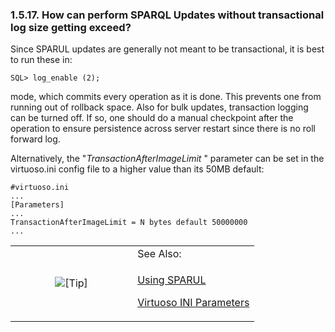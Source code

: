 <div>

<div>

<div>

<div>

### 1.5.17. How can perform SPARQL Updates without transactional log size getting exceed?

</div>

</div>

</div>

Since SPARUL updates are generally not meant to be transactional, it is
best to run these in:

``` programlisting
SQL> log_enable (2);
```

mode, which commits every operation as it is done. This prevents one
from running out of rollback space. Also for bulk updates, transaction
logging can be turned off. If so, one should do a manual checkpoint
after the operation to ensure persistence across server restart since
there is no roll forward log.

Alternatively, the
"<span class="emphasis">*TransactionAfterImageLimit*</span> " parameter
can be set in the virtuoso.ini config file to a higher value than its
50MB default:

``` programlisting
#virtuoso.ini
...
[Parameters]
...
TransactionAfterImageLimit = N bytes default 50000000
...
```

<div>

<table data-border="0" data-summary="Tip: See Also:">
<colgroup>
<col style="width: 50%" />
<col style="width: 50%" />
</colgroup>
<tbody>
<tr class="odd">
<td rowspan="2" style="text-align: center;" data-valign="top"
width="25"><img src="images/tip.png" alt="[Tip]" /></td>
<td style="text-align: left;">See Also:</td>
</tr>
<tr class="even">
<td style="text-align: left;" data-valign="top"><p><a
href="rdfperfsparul.html" class="link"
title="16.17.13. Using SPARUL">Using SPARUL</a></p>
<p><a href="ch-server.html#ini_parameters" class="link"
title="[Parameters]">Virtuoso INI Parameters</a></p></td>
</tr>
</tbody>
</table>

</div>

</div>
